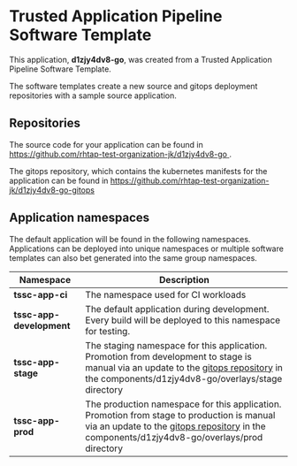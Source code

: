 # Trusted Application Pipeline Software Template

This application, **d1zjy4dv8-go**, was created from a Trusted Application Pipeline Software Template.

The software templates create a new source and gitops deployment repositories with a sample source application. 

## Repositories

The source code for your application can be found in [https://github.com/rhtap-test-organization-jk/d1zjy4dv8-go ](https://github.com/rhtap-test-organization-jk/d1zjy4dv8-go ).
 
The gitops repository, which contains the kubernetes manifests for the application can be found in 
[https://github.com/rhtap-test-organization-jk/d1zjy4dv8-go-gitops ](https://github.com/rhtap-test-organization-jk/d1zjy4dv8-go-gitops ) 

## Application namespaces 

The default application will be found in the following namespaces. Applications can be deployed into unique namespaces or multiple software templates can also bet generated into the same group namespaces.  

|  Namespace   |  Description   |  
| -------- | -------- |
| **tssc-app-ci** | The namespace used for CI workloads |
| **tssc-app-development** | The default application during development. Every build will be deployed to this namespace for testing. |
| **tssc-app-stage** | The staging namespace for this application. Promotion from development to stage is manual via an update to the [gitops repository](https://github.com/rhtap-test-organization-jk/d1zjy4dv8-go-gitops ) in the components/d1zjy4dv8-go/overlays/stage directory |
| **tssc-app-prod** | The production namespace for this application. Promotion from stage to production is manual via an update to the [gitops repository](https://github.com/rhtap-test-organization-jk/d1zjy4dv8-go-gitops ) in the components/d1zjy4dv8-go/overlays/prod directory |